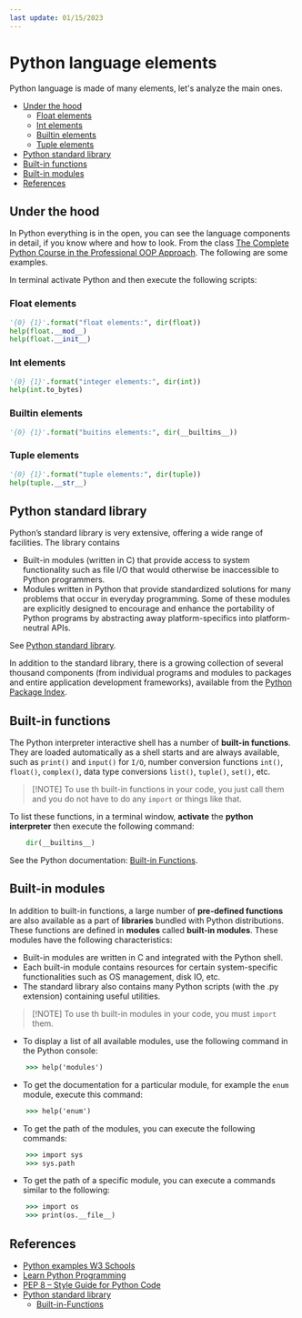 ```yaml
---
last update: 01/15/2023
---
```


# Python language elements

Python language is made of many elements, let's analyze the main ones.

- [Under the hood](#under-the-hood)
  - [Float elements](#float-elements)
  - [Int elements](#int-elements)
  - [Builtin elements](#builtin-elements)
  - [Tuple elements](#tuple-elements)
- [Python standard library](#python-standard-library)
- [Built-in functions](#built-in-functions)
- [Built-in modules](#built-in-modules)
- [References](#references)

## Under the hood

In Python everything is in the open, you can see the language components in detail, if you know where and how to look. From the class [The Complete Python Course in the Professional OOP Approach](https://www.udemy.com/course/the-python-pro-course/). The following are some examples.

In terminal activate Python and then execute the following scripts:

### Float elements

```python
'{0} {1}'.format("float elements:", dir(float))
help(float.__mod__)
help(float.__init__)
```

### Int elements

```python
'{0} {1}'.format("integer elements:", dir(int))
help(int.to_bytes)
```

### Builtin elements

```python
'{0} {1}'.format("buitins elements:", dir(__builtins__))
```

### Tuple elements

```python
'{0} {1}'.format("tuple elements:", dir(tuple))
help(tuple.__str__)
```

## Python standard library

Python’s standard library is very extensive, offering a wide range of facilities. The library contains 

- Built-in modules (written in C) that provide access to system functionality such as file I/O that would otherwise be inaccessible to Python programmers.
- Modules written in Python that provide standardized solutions for many problems that occur in everyday programming. Some of these modules are explicitly designed to encourage and enhance the portability of Python programs by abstracting away platform-specifics into platform-neutral APIs.

See [Python standard library](https://docs.python.org/3/library/index.html).

In addition to the standard library, there is a growing collection of several thousand components (from individual programs and modules to packages and entire application development frameworks), available from the [Python Package Index](https://pypi.org/).

## Built-in functions

The Python interpreter interactive shell has a number of **built-in functions**. They are loaded automatically as a shell starts and are always available, such as `print()` and `input()` for `I/O`, number conversion functions `int()`, `float()`, `complex()`, data type conversions `list()`, `tuple()`, `set()`, etc. 

> [!NOTE] To use th built-in functions in your code, you just call them and you do not have to do any `import` or things like that.

To list these functions, in a terminal window, **activate** the **python interpreter** then execute the following command:

```python
    dir(__builtins__)
```
See the Python documentation: [Built-in
Functions](https://docs.python.org/3/library/functions.html). 

## Built-in modules
In addition to built-in functions, a large number of **pre-defined functions** are also available as a part of **libraries** bundled with Python distributions. These functions are defined in **modules** called **built-in modules**. These modules have the following characteristics:

- Built-in modules are written in C and integrated with the Python shell. 
- Each built-in module contains resources for certain system-specific functionalities such as OS management, disk IO, etc. 
- The standard library also contains many Python scripts (with the .py extension) containing useful utilities.

> [!NOTE] To use th built-in modules in your code, you must `import` them.

- To display a list of all available modules, use the following command in the Python console:

```cmd
    >>> help('modules') 
```
- To get the documentation for a particular module, for example the `enum` module, execute this command: 

```cmd
    >>> help('enum') 
```

- To get the path of the modules, you can execute the following commands:

```cmd
    >>> import sys
    >>> sys.path 
```

 - To get the path of a specific module, you can execute a commands similar to the following:

```cmd
    >>> import os
    >>> print(os.__file__) 
```

## References

- [Python examples W3 Schools](https://www.w3schools.com/python/python_examples.asp)
- [Learn Python Programming](https://www.tutorialsteacher.com/python)
- [PEP 8 – Style Guide for Python Code](https://peps.python.org/pep-0008/)
- [Python standard library](https://docs.python.org/3/library/index.html)
  - [Built-in-Functions](https://docs.python.org/3/library/functions.html)

